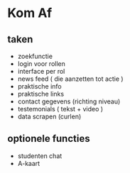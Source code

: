 # Kom Af

## taken
+ zoekfunctie
+ login voor rollen
+ interface per rol
+ news feed ( die aanzetten tot actie )
+ praktische info
+ praktische links
+ contact gegevens (richting niveau)
+ testemonials ( tekst + video )
+ data scrapen (curlen)


## optionele functies
+ studenten chat
+ A-kaart
